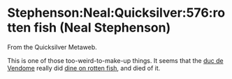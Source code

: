 
# Stephenson:Neal:Quicksilver:576:rotten fish (Neal Stephenson)

From the Quicksilver Metaweb.

This is one of those too-weird-to-make-up things. It seems that the [duc de Vendome](/louis-joseph-duke-of-vendôme) really did [dine on rotten fish](/garum), and died of it.
